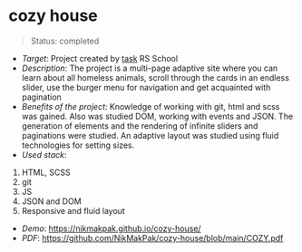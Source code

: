 # cozy house
> Status: completed

- _Target_:
Project created by [task](https://github.com/rolling-scopes-school/tasks/tree/master/stage1/stream1/shelter) RS School
- _Description_:
The project is a multi-page adaptive site where you can learn about all homeless animals, scroll through the cards in an endless slider, use the burger menu for navigation and get acquainted with pagination
- _Benefits of the project_:
Knowledge of working with git, html and scss was gained. Also was studied DOM, working with events and JSON. The generation of elements and the rendering of infinite sliders and paginations were studied. An adaptive layout was studied using fluid technologies for setting sizes.
- _Used stack_:
1. HTML, SCSS
2. git
3. JS
4. JSON and DOM
5. Responsive and fluid layout
- _Demo_:
https://nikmakpak.github.io/cozy-house/
- _PDF_:
https://github.com/NikMakPak/cozy-house/blob/main/COZY.pdf
